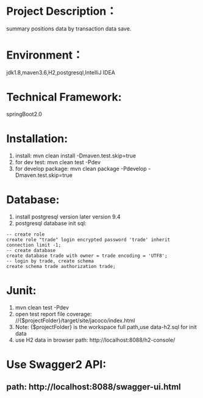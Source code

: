 # Project Description：
summary positions data by transaction data save.

# Environment： 
jdk1.8,maven3.6,H2,postgresql,IntelliJ IDEA 

# Technical Framework:
springBoot2.0

# Installation:
1. install: mvn clean install -Dmaven.test.skip=true
2. for dev test: mvn clean test -Pdev
3. for develop package: mvn clean package -Pdevelop -Dmaven.test.skip=true
# Database:
1. install postgresql version later version 9.4
2. postgresql database init sql:
````
-- create role
create role "trade" login encrypted password 'trade' inherit connection limit -1;
-- create database
create database trade with owner = trade encoding = 'UTF8';
-- login by trade, create schema
create schema trade authorization trade;
````
# Junit:
1. mvn clean test -Pdev
2. open test report file coverage:
//{$projectFolder}/target/site/jacoco/index.html
3. Note: {$projectFolder} is the workspace full path,use data-h2.sql for init data
4. use H2 data in browser path: 
http://localhost:8088/h2-console/

# Use Swagger2 API:
## path: http://localhost:8088/swagger-ui.html

